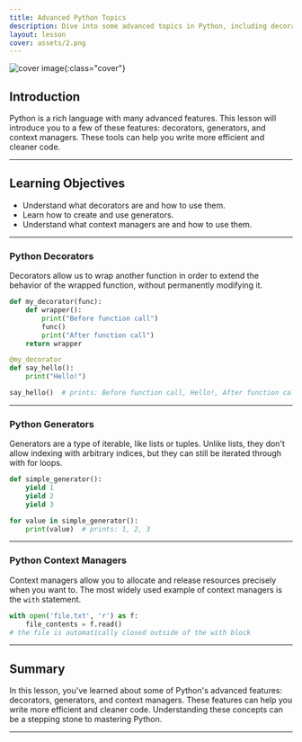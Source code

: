 ```yaml
---
title: Advanced Python Topics
description: Dive into some advanced topics in Python, including decorators, generators, and context managers.
layout: lesson
cover: assets/2.png
---
```


![cover image]({{page.cover}}){:class="cover"}

## Introduction

Python is a rich language with many advanced features. This lesson will introduce you to a few of these features: decorators, generators, and context managers. These tools can help you write more efficient and cleaner code.

---

## Learning Objectives

- Understand what decorators are and how to use them.
- Learn how to create and use generators.
- Understand what context managers are and how to use them.

---

### Python Decorators

Decorators allow us to wrap another function in order to extend the behavior of the wrapped function, without permanently modifying it.

```python
def my_decorator(func):
    def wrapper():
        print("Before function call")
        func()
        print("After function call")
    return wrapper

@my_decorator
def say_hello():
    print("Hello!")

say_hello()  # prints: Before function call, Hello!, After function call
```

---

### Python Generators

Generators are a type of iterable, like lists or tuples. Unlike lists, they don't allow indexing with arbitrary indices, but they can still be iterated through with for loops.

```python
def simple_generator():
    yield 1
    yield 2
    yield 3

for value in simple_generator():
    print(value)  # prints: 1, 2, 3
```

---

### Python Context Managers

Context managers allow you to allocate and release resources precisely when you want to. The most widely used example of context managers is the `with` statement.

```python
with open('file.txt', 'r') as f:
    file_contents = f.read()
# the file is automatically closed outside of the with block
```

---

## Summary

In this lesson, you've learned about some of Python's advanced features: decorators, generators, and context managers. These features can help you write more efficient and cleaner code. Understanding these concepts can be a stepping stone to mastering Python.

---
